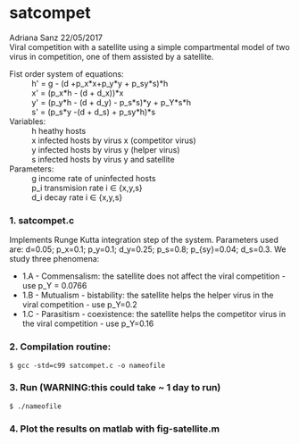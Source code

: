# satcompet
Adriana Sanz 22/05/2017  
Viral competition with a satellite using a simple compartmental model of two virus in competition, one of them assisted by a satellite.
<dl>
<dt>Fist order system of equations:</dt>
	<dd>h' = g - (d +p_x*x+p_y*y + p_sy*s)*h</dd>
	<dd>x' = (p_x*h - (d + d_x))*x</dd>
	<dd>y' = (p_y*h - (d + d_y) - p_s*s)*y + p_Y*s*h </dd>
	<dd>s' = (p_s*y -(d + d_s) + p_sy*h)*s</dd>
<dt>Variables:</dt>
	<dd>h heathy hosts</dd>
	<dd>x infected hosts by virus x (competitor virus)</dd> 
	<dd>y infected hosts by virus y (helper virus)</dd>
	<dd>s infected hosts by virus y and satellite</dd> 
<dt>Parameters:</dt>
	<dd>g income rate of uninfected hosts</dd> 
	<dd>p_i transmision rate i &#8712; {x,y,s}</dd> 
	<dd>d_i decay rate i &#8712; {x,y,s}</dd>   
</dl>

### 1. satcompet.c
Implements Runge Kutta integration step of the system. Parameters used are: d=0.05; p_x=0.1; p_y=0.1; d_y=0.25; p_s=0.8; p_{sy}=0.04; d_s=0.3. We study three phenomena:    
  - 1.A - Commensalism: the satellite does not affect the viral competition - use p_Y = 0.0766  
  - 1.B - Mutualism - bistability: the satellite helps the helper virus in the viral competition - use p_Y=0.2  
  - 1.C - Parasitism - coexistence: the satellite helps the competitor virus in the viral competition - use p_Y=0.16
	
### 2. Compilation routine: 
```
$ gcc -std=c99 satcompet.c -o nameofile
```
### 3. Run (WARNING:this could take ~ 1 day to run)
```
$ ./nameofile
```
### 4. Plot the results on matlab with fig-satellite.m
